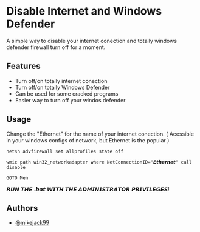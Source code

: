 
# Disable Internet and Windows Defender

A simple way to disable your internet conection and totally windows defender firewall turn off for a moment.


## Features

- Turn off/on totally internet conection
- Turn off/on totally Windows Defender
- Can be used for some cracked programs
- Easier way to turn off your windos defender


## Usage

Change the "Ethernet" for the name of your internet conection. ( Acessible in your windows configs of network, but Ethernet is the popular )
```
netsh advfirewall set allprofiles state off 

wmic path win32_networkadapter where NetConnectionID="𝙀𝙩𝙝𝙚𝙧𝙣𝙚𝙩" call disable

GOTO Men
```
𝙍𝙐𝙉 𝙏𝙃𝙀 .𝙗𝙖𝙩 𝙒𝙄𝙏𝙃 𝙏𝙃𝙀 𝘼𝘿𝙈𝙄𝙉𝙄𝙎𝙏𝙍𝘼𝙏𝙊𝙍 𝙋𝙍𝙄𝙑𝙄𝙇𝙀𝙂𝙀𝙎! 

## Authors

- [@mikejack99](https://github.com/mikejack99)

